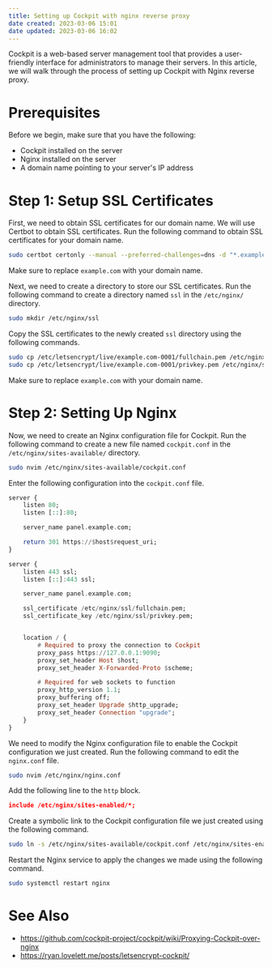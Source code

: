 ```yaml
---
title: Setting up Cockpit with nginx reverse proxy
date created: 2023-03-06 15:01
date updated: 2023-03-06 16:02
---
```


Cockpit is a web-based server management tool that provides a user-friendly interface for administrators to manage their servers. In this article, we will walk through the process of setting up Cockpit with Nginx reverse proxy.

# Prerequisites

Before we begin, make sure that you have the following:

- Cockpit installed on the server
- Nginx installed on the server
- A domain name pointing to your server's IP address

# Step 1: Setup SSL Certificates

First, we need to obtain SSL certificates for our domain name. We will use Certbot to obtain SSL certificates. Run the following command to obtain SSL certificates for your domain name.

```bash
sudo certbot certonly --manual --preferred-challenges=dns -d "*.example.com" -d "example.com"
```

Make sure to replace `example.com` with your domain name.

Next, we need to create a directory to store our SSL certificates. Run the following command to create a directory named `ssl` in the `/etc/nginx/` directory.

```bash
sudo mkdir /etc/nginx/ssl
```

Copy the SSL certificates to the newly created `ssl` directory using the following commands.

```bash
sudo cp /etc/letsencrypt/live/example.com-0001/fullchain.pem /etc/nginx/ssl
sudo cp /etc/letsencrypt/live/example.com-0001/privkey.pem /etc/nginx/ssl
```

Make sure to replace `example.com` with your domain name.

# Step 2: Setting Up Nginx

Now, we need to create an Nginx configuration file for Cockpit. Run the following command to create a new file named `cockpit.conf` in the `/etc/nginx/sites-available/` directory.

```bash
sudo nvim /etc/nginx/sites-available/cockpit.conf
```

Enter the following configuration into the `cockpit.conf` file.

```hs
server {
    listen 80;
    listen [::]:80;

    server_name panel.example.com;

    return 301 https://$host$request_uri;
}

server {
    listen 443 ssl;
    listen [::]:443 ssl;

    server_name panel.example.com;

    ssl_certificate /etc/nginx/ssl/fullchain.pem;
    ssl_certificate_key /etc/nginx/ssl/privkey.pem;


    location / {
        # Required to proxy the connection to Cockpit
        proxy_pass https://127.0.0.1:9090;
        proxy_set_header Host $host;
        proxy_set_header X-Forwarded-Proto $scheme;

        # Required for web sockets to function
        proxy_http_version 1.1;
        proxy_buffering off;
        proxy_set_header Upgrade $http_upgrade;
        proxy_set_header Connection "upgrade";
    }
}

```

We need to modify the Nginx configuration file to enable the Cockpit configuration we just created. Run the following command to edit the `nginx.conf` file.

```bash
sudo nvim /etc/nginx/nginx.conf
```

Add the following line to the `http` block.

```json
include /etc/nginx/sites-enabled/*;
```

Create a symbolic link to the Cockpit configuration file we just created using the following command.

```bash
sudo ln -s /etc/nginx/sites-available/cockpit.conf /etc/nginx/sites-enabled/cockpit
```

Restart the Nginx service to apply the changes we made using the following command.

```bash
sudo systemctl restart nginx
```

# See Also

- <https://github.com/cockpit-project/cockpit/wiki/Proxying-Cockpit-over-nginx>
- <https://ryan.lovelett.me/posts/letsencrypt-cockpit/>

